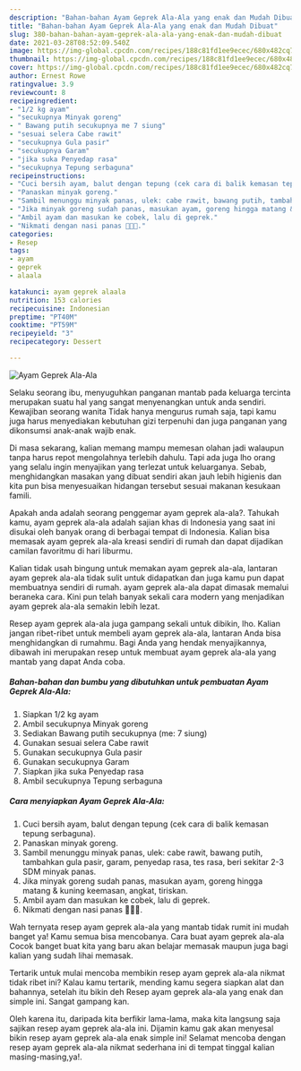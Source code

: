 ```yaml
---
description: "Bahan-bahan Ayam Geprek Ala-Ala yang enak dan Mudah Dibuat"
title: "Bahan-bahan Ayam Geprek Ala-Ala yang enak dan Mudah Dibuat"
slug: 380-bahan-bahan-ayam-geprek-ala-ala-yang-enak-dan-mudah-dibuat
date: 2021-03-28T08:52:09.540Z
image: https://img-global.cpcdn.com/recipes/188c81fd1ee9ecec/680x482cq70/ayam-geprek-ala-ala-foto-resep-utama.jpg
thumbnail: https://img-global.cpcdn.com/recipes/188c81fd1ee9ecec/680x482cq70/ayam-geprek-ala-ala-foto-resep-utama.jpg
cover: https://img-global.cpcdn.com/recipes/188c81fd1ee9ecec/680x482cq70/ayam-geprek-ala-ala-foto-resep-utama.jpg
author: Ernest Rowe
ratingvalue: 3.9
reviewcount: 8
recipeingredient:
- "1/2 kg ayam"
- "secukupnya Minyak goreng"
- " Bawang putih secukupnya me 7 siung"
- "sesuai selera Cabe rawit"
- "secukupnya Gula pasir"
- "secukupnya Garam"
- "jika suka Penyedap rasa"
- "secukupnya Tepung serbaguna"
recipeinstructions:
- "Cuci bersih ayam, balut dengan tepung (cek cara di balik kemasan tepung serbaguna)."
- "Panaskan minyak goreng."
- "Sambil menunggu minyak panas, ulek: cabe rawit, bawang putih, tambahkan gula pasir, garam, penyedap rasa, tes rasa, beri sekitar 2-3 SDM minyak panas."
- "Jika minyak goreng sudah panas, masukan ayam, goreng hingga matang &amp; kuning keemasan, angkat, tiriskan."
- "Ambil ayam dan masukan ke cobek, lalu di geprek."
- "Nikmati dengan nasi panas 🥰🥰🥰."
categories:
- Resep
tags:
- ayam
- geprek
- alaala

katakunci: ayam geprek alaala 
nutrition: 153 calories
recipecuisine: Indonesian
preptime: "PT40M"
cooktime: "PT59M"
recipeyield: "3"
recipecategory: Dessert

---
```



![Ayam Geprek Ala-Ala](https://img-global.cpcdn.com/recipes/188c81fd1ee9ecec/680x482cq70/ayam-geprek-ala-ala-foto-resep-utama.jpg)

Selaku seorang ibu, menyuguhkan panganan mantab pada keluarga tercinta merupakan suatu hal yang sangat menyenangkan untuk anda sendiri. Kewajiban seorang  wanita Tidak hanya mengurus rumah saja, tapi kamu juga harus menyediakan kebutuhan gizi terpenuhi dan juga panganan yang dikonsumsi anak-anak wajib enak.

Di masa  sekarang, kalian memang mampu memesan olahan jadi walaupun tanpa harus repot mengolahnya terlebih dahulu. Tapi ada juga lho orang yang selalu ingin menyajikan yang terlezat untuk keluarganya. Sebab, menghidangkan masakan yang dibuat sendiri akan jauh lebih higienis dan kita pun bisa menyesuaikan hidangan tersebut sesuai makanan kesukaan famili. 



Apakah anda adalah seorang penggemar ayam geprek ala-ala?. Tahukah kamu, ayam geprek ala-ala adalah sajian khas di Indonesia yang saat ini disukai oleh banyak orang di berbagai tempat di Indonesia. Kalian bisa memasak ayam geprek ala-ala kreasi sendiri di rumah dan dapat dijadikan camilan favoritmu di hari liburmu.

Kalian tidak usah bingung untuk memakan ayam geprek ala-ala, lantaran ayam geprek ala-ala tidak sulit untuk didapatkan dan juga kamu pun dapat membuatnya sendiri di rumah. ayam geprek ala-ala dapat dimasak memalui beraneka cara. Kini pun telah banyak sekali cara modern yang menjadikan ayam geprek ala-ala semakin lebih lezat.

Resep ayam geprek ala-ala juga gampang sekali untuk dibikin, lho. Kalian jangan ribet-ribet untuk membeli ayam geprek ala-ala, lantaran Anda bisa menghidangkan di rumahmu. Bagi Anda yang hendak menyajikannya, dibawah ini merupakan resep untuk membuat ayam geprek ala-ala yang mantab yang dapat Anda coba.

<!--inarticleads1-->

##### Bahan-bahan dan bumbu yang dibutuhkan untuk pembuatan Ayam Geprek Ala-Ala:

1. Siapkan 1/2 kg ayam
1. Ambil secukupnya Minyak goreng
1. Sediakan  Bawang putih secukupnya (me: 7 siung)
1. Gunakan sesuai selera Cabe rawit
1. Gunakan secukupnya Gula pasir
1. Gunakan secukupnya Garam
1. Siapkan jika suka Penyedap rasa
1. Ambil secukupnya Tepung serbaguna




<!--inarticleads2-->

##### Cara menyiapkan Ayam Geprek Ala-Ala:

1. Cuci bersih ayam, balut dengan tepung (cek cara di balik kemasan tepung serbaguna).
1. Panaskan minyak goreng.
1. Sambil menunggu minyak panas, ulek: cabe rawit, bawang putih, tambahkan gula pasir, garam, penyedap rasa, tes rasa, beri sekitar 2-3 SDM minyak panas.
1. Jika minyak goreng sudah panas, masukan ayam, goreng hingga matang &amp; kuning keemasan, angkat, tiriskan.
1. Ambil ayam dan masukan ke cobek, lalu di geprek.
1. Nikmati dengan nasi panas 🥰🥰🥰.




Wah ternyata resep ayam geprek ala-ala yang mantab tidak rumit ini mudah banget ya! Kamu semua bisa mencobanya. Cara buat ayam geprek ala-ala Cocok banget buat kita yang baru akan belajar memasak maupun juga bagi kalian yang sudah lihai memasak.

Tertarik untuk mulai mencoba membikin resep ayam geprek ala-ala nikmat tidak ribet ini? Kalau kamu tertarik, mending kamu segera siapkan alat dan bahannya, setelah itu bikin deh Resep ayam geprek ala-ala yang enak dan simple ini. Sangat gampang kan. 

Oleh karena itu, daripada kita berfikir lama-lama, maka kita langsung saja sajikan resep ayam geprek ala-ala ini. Dijamin kamu gak akan menyesal bikin resep ayam geprek ala-ala enak simple ini! Selamat mencoba dengan resep ayam geprek ala-ala nikmat sederhana ini di tempat tinggal kalian masing-masing,ya!.

